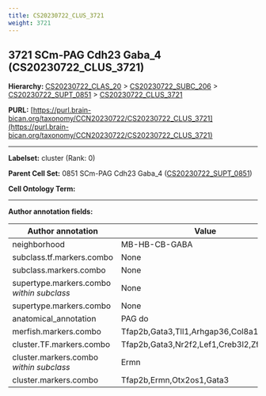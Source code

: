 ```yaml
---
title: CS20230722_CLUS_3721
weight: 3721
---
```

## 3721 SCm-PAG Cdh23 Gaba_4 (CS20230722_CLUS_3721)
<b>Hierarchy: </b>
[CS20230722_CLAS_20](../CS20230722_CLAS_20) >
[CS20230722_SUBC_206](../CS20230722_SUBC_206) >
[CS20230722_SUPT_0851](../CS20230722_SUPT_0851) >
[CS20230722_CLUS_3721](../CS20230722_CLUS_3721)

**PURL:** [https://purl.brain-bican.org/taxonomy/CCN20230722/CS20230722_CLUS_3721](https://purl.brain-bican.org/taxonomy/CCN20230722/CS20230722_CLUS_3721)

---


**Labelset:** cluster (Rank: 0)

**Parent Cell Set:** 0851 SCm-PAG Cdh23 Gaba_4 ([CS20230722_SUPT_0851](../CS20230722_SUPT_0851))



**Cell Ontology Term:** 

[MARKER GENES.]: #


---

[TRANSFERRED ANNOTATIONS.]: #


[AUTHOR ANNOTATION FIELDS.]: #


**Author annotation fields:**

| Author annotation | Value |
|-------------------|-------|
|neighborhood|MB-HB-CB-GABA|
|subclass.tf.markers.combo|None|
|subclass.markers.combo|None|
|supertype.markers.combo _within subclass_|None|
|supertype.markers.combo|None|
|anatomical_annotation|PAG do|
|merfish.markers.combo|Tfap2b,Gata3,Tll1,Arhgap36,Col8a1,Gpr101|
|cluster.TF.markers.combo|Tfap2b,Gata3,Nr2f2,Lef1,Creb3l2,Zfp536|
|cluster.markers.combo _within subclass_|Ermn|
|cluster.markers.combo|Tfap2b,Ermn,Otx2os1,Gata3|
